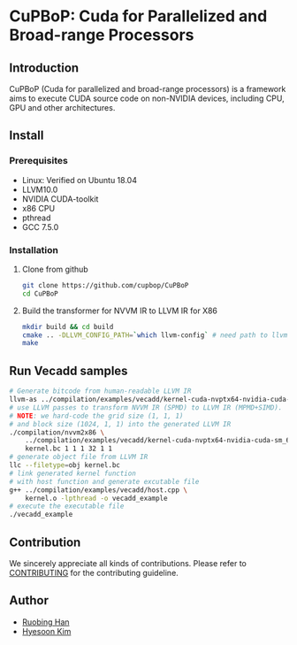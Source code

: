 # CuPBoP: Cuda for Parallelized and Broad-range Processors

## Introduction

CuPBoP (Cuda for parallelized and broad-range processors) is a framework
aims to execute CUDA source code on non-NVIDIA devices,
including CPU, GPU and other architectures.

## Install

### Prerequisites

* Linux: Verified on Ubuntu 18.04
* LLVM10.0
* NVIDIA CUDA-toolkit
* x86 CPU
* pthread
* GCC 7.5.0

### Installation

1. Clone from github

    ```bash
    git clone https://github.com/cupbop/CuPBoP
    cd CuPBoP
    ```

2. Build the transformer for NVVM IR to LLVM IR for X86

    ```bash
    mkdir build && cd build
    cmake .. -DLLVM_CONFIG_PATH=`which llvm-config` # need path to llvm-config
    make
    ```

## Run Vecadd samples

```bash
# Generate bitcode from human-readable LLVM IR
llvm-as ../compilation/examples/vecadd/kernel-cuda-nvptx64-nvidia-cuda-sm_61.ll
# use LLVM passes to transform NVVM IR (SPMD) to LLVM IR (MPMD+SIMD).
# NOTE: we hard-code the grid size (1, 1, 1)
# and block size (1024, 1, 1) into the generated LLVM IR
./compilation/nvvm2x86 \
    ../compilation/examples/vecadd/kernel-cuda-nvptx64-nvidia-cuda-sm_61.bc \
    kernel.bc 1 1 1 32 1 1
# generate object file from LLVM IR
llc --filetype=obj kernel.bc
# link generated kernel function
# with host function and generate excutable file
g++ ../compilation/examples/vecadd/host.cpp \
    kernel.o -lpthread -o vecadd_example
# execute the executable file
./vecadd_example
```

## Contribution

We sincerely appreciate all kinds of contributions.
Please refer to [CONTRIBUTING](docs/CONTRIBUTING.md) for the contributing guideline.

## Author

* [Ruobing Han](https://drcut.github.io/)
* [Hyesoon Kim](https://www.cc.gatech.edu/~hyesoon/)
